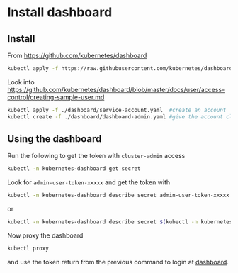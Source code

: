 # Install dashboard

## Install

From <https://github.com/kubernetes/dashboard>

```bash
kubectl apply -f https://raw.githubusercontent.com/kubernetes/dashboard/v2.0.0-beta4/aio/deploy/recommended.yaml
```

Look into <https://github.com/kubernetes/dashboard/blob/master/docs/user/access-control/creating-sample-user.md>

```bash
kubectl apply -f ./dashboard/service-account.yaml  #create an account
kubectl create -f ./dashboard/dashboard-admin.yaml #give the account cluster-admin access
```

## Using the dashboard

Run the following to get the token with `cluster-admin` access

```bash
kubectl -n kubernetes-dashboard get secret
```

Look for `admin-user-token-xxxxx` and get the token with

```bash
kubectl -n kubernetes-dashboard describe secret admin-user-token-xxxxx
```

or 

```bash
kubectl -n kubernetes-dashboard describe secret $(kubectl -n kubernetes-dashboard get secret | grep admin-user | awk '{print $1}')
```

Now proxy the dashboard

```bash
kubectl proxy
```

and use the token return from the previous command to login at [dashboard](  http://localhost:8001/api/v1/namespaces/kubernetes-dashboard/services/https:kubernetes-dashboard:/proxy/ ).

